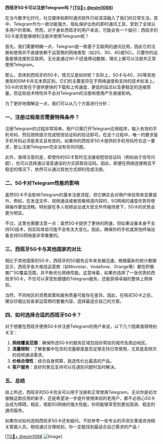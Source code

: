 **西班牙5G卡可以注册Telegram吗？[[TG💪+ @esim1088](https://t.me/s/esim1088)]**

在当今数字化时代，社交媒体和即时通讯软件已经深深融入了我们的日常生活。其中，Telegram作为一款功能强大、隐私保护出色的即时通讯工具，受到了全球众多用户的青睐。然而，对于身处西班牙的用户来说，可能会有一个疑问：西班牙的5G卡是否能够顺利注册并使用Telegram呢？

首先，我们需要明确一点，Telegram是一款基于互联网的通讯应用，因此它的注册和使用并不直接依赖于运营商的网络类型（如2G、3G、4G或5G）。只要你的设备能够连接到互联网，无论是通过Wi-Fi还是移动数据，理论上都可以注册并正常使用Telegram。

那么，具体到西班牙的5G卡，情况又是如何呢？实际上，5G卡与4G、3G等其他类型的SIM卡并无本质区别。它们的主要差异在于网络速度和支持的技术标准上。5G卡的优势在于提供更快的下载和上传速度、更低的延迟以及更稳定的连接质量。但这些技术特性并不会对Telegram的注册和使用产生直接影响。

为了更好地理解这一点，我们可以从几个方面进行分析：

### 一、注册过程是否需要特殊条件？

注册Telegram的过程非常简单。用户只需打开Telegram应用程序，输入有效的手机号码，然后按照提示完成短信验证码的验证即可。在这个过程中，唯一的要求是手机号码必须是真实且有效的。如果你的西班牙5G卡提供的手机号码符合这一要求，那么注册Telegram完全没有任何问题。

此外，值得注意的是，即使你的5G卡暂时无法接收短信验证码（例如由于信号问题），也可以选择通过语音通话的方式获取验证码。因此，即便在网络连接稍显不稳定的情况下，依然可以通过其他方式顺利完成注册。

### 二、5G卡对Telegram性能的影响

虽然5G卡不会影响Telegram的基本注册流程，但它确实会对用户体验带来显著提升。例如，在发送文件、视频通话或者观看频道内容时，5G网络的速度优势将使得操作更加流畅。特别是在多人视频会议或大型文件传输场景下，5G卡的优势会更为明显。

不过，这里也需要注意一点：虽然5G卡提供了更快的网速，但如果设备本身不支持5G技术，则实际体验可能不会有太大变化。因此，确保你的手机或其他终端设备支持5G网络是非常重要的。

### 三、西班牙5G卡与其他国家的对比

相比于其他国家的5G卡，西班牙的5G服务近年来发展迅速。根据最新的统计数据显示，西班牙各大电信运营商（如Movistar、Vodafone、Orange等）都在积极推广5G覆盖范围，并不断优化网络性能。这意味着，如果你选择了一张优质的西班牙5G卡，不仅可以享受到便捷的Telegram服务，还能获得卓越的整体上网体验。

当然，不同地区的资费政策和服务质量可能存在差异。因此，在购买5G卡之前，建议仔细比较各家运营商的套餐内容，选择最适合自己的方案。

### 四、如何选择合适的西班牙5G卡？

对于想要在西班牙使用5G卡并注册Telegram的用户来说，以下几个因素值得特别关注：

1. **网络覆盖范围**：确保所选5G卡的服务区域包括你常驻的城市及周边地区。
2. **流量限制**：了解套餐中包含的流量额度是否足够支持日常使用，尤其是高频次的视频通话需求。
3. **价格合理性**：结合自身预算，挑选性价比最高的产品。
4. **客户服务**：良好的售后支持可以在遇到问题时及时解决。

### 五、总结

综上所述，西班牙的5G卡完全可以用于注册和正常使用Telegram。无论你是初次接触这款应用的新手，还是希望进一步提升使用体验的老用户，都不必担心5G卡会成为障碍。相反，借助5G网络的强大性能，你将能够享受到更加高效、稳定的通讯服务。

如果你对如何选购西班牙5G卡还有疑问，不妨参考一些专业的评测文章或咨询相关客服人员。相信通过合理规划，你一定能找到最适合自己需求的产品！

[[TG💪+ @esim1088](https://t.me/s/esim1088) ![Image](https://i.postimg.cc/4NQfJmqS/Snipaste-2025-05-13-00-14-12.png)]